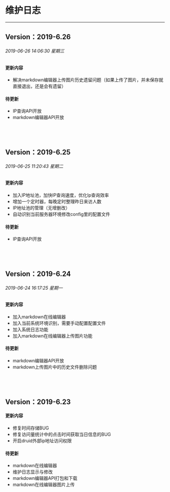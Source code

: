 # 维护日志
------------
## Version：2019-6.26
###### 2019-06-26 14:06:30 星期三
#### 更新内容
* 解决markdown编辑器上传图片历史遗留问题（如果上传了图片，并未保存就直接退出，还是会有遗留）

#### 待更新
* IP查询API开放
* markdown编辑器API开放

&nbsp;
------------
## Version：2019-6.25
###### 2019-06-25 11:20:43 星期二
#### 更新内容
* 加入IP地址池，加快IP查询速度，优化Ip查询效率
* 增加一个定时器，每晚定时整理昨日来访人数
* IP地址池的管理（无增删改）
* 自动识别当前服务器环境修改config里的配置文件

#### 待更新
* IP查询API开放

&nbsp;
------------

## Version：2019-6.24
###### 2019-06-24 16:17:25 星期一
#### 更新内容
* 加入markdown在线编辑器
* 加入当前系统环境识别，需要手动配置配置文件
* 加入系统日志功能
* 加入markdown在线编辑器上传图片功能

#### 待更新
* markdown编辑器API开放
* markdown上传图片中的历史文件删除问题

&nbsp;
------------
## Version：2019-6.23
#### 更新内容
* 修复时间存储BUG
* 修复访问量统计中的点击时间获取当日信息的BUG
* 开启druid外部ip地址访问权限

#### 待更新
* markdown在线编辑器
* 维护日志显示与修改
* markdown编辑器API打包和下载
* markdown在线编辑器图片上传